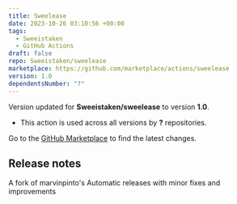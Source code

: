 ```yaml
---
title: Sweelease
date: 2023-10-26 03:10:56 +00:00
tags:
  - Sweeistaken
  - GitHub Actions
draft: false
repo: Sweeistaken/sweelease
marketplace: https://github.com/marketplace/actions/sweelease
version: 1.0
dependentsNumber: "?"
---
```



Version updated for **Sweeistaken/sweelease** to version **1.0**.
- This action is used across all versions by **?** repositories.

Go to the [GitHub Marketplace](https://github.com/marketplace/actions/sweelease) to find the latest changes.

## Release notes

A fork of marvinpinto's Automatic releases with minor fixes and improvements
